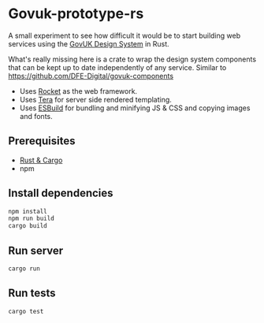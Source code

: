 # Govuk-prototype-rs

A small experiment to see how difficult it would be to start building web services using the [GovUK Design System](https://frontend.design-system.service.gov.uk/) in Rust.

What's really missing here is a crate to wrap the design system components that can be kept up to date independently of any service. Similar to https://github.com/DFE-Digital/govuk-components

- Uses [Rocket](https://rocket.rs/) as the web framework.
- Uses [Tera](https://tera.netlify.app/) for server side rendered templating.
- Uses [ESBuild](https://esbuild.github.io/) for bundling and minifying JS & CSS and copying images and fonts.

## Prerequisites

- [Rust & Cargo](https://doc.rust-lang.org/stable/book/ch01-01-installation.html)
- npm

## Install dependencies

```bash
npm install
npm run build
cargo build
```

## Run server

```bash
cargo run
```

## Run tests

```bash
cargo test
```
